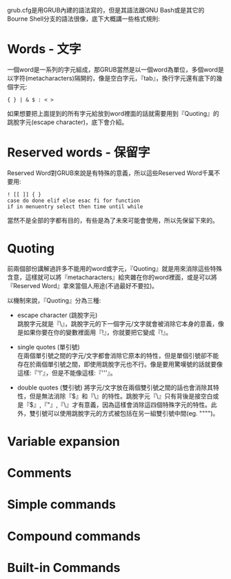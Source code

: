 grub.cfg是用GRUB內建的語法寫的，但是其語法跟GNU Bash或是其它的Bourne Shell分支的語法很像，底下大概講一些格式規則:

# Words - 文字

一個word是一系列的字元組成，那GRUB當然是以一個word為單位，多個word是以字符(metacharacters)隔開的，像是空白字元，『tab』，換行字元還有底下的幾個字元:

`{ } | & $ : < >`

如果想要把上面提到的所有字元給放到word裡面的話就需要用到『Quoting』的跳脫字元(escape character)，底下會介紹。

# Reserved words - 保留字
Reserved Word對GRUB來說是有特殊的意義，所以這些Reserved Word千萬不要用:
```
! [[ ]] { }
case do done elif else esac fi for function
if in menuentry select then time until while
```
當然不是全部的字都有目的，有些是為了未來可能會使用，所以先保留下來的。

# Quoting
前兩個部份講解過許多不能用的word或字元，『Quoting』就是用來消除這些特殊含意，這樣就可以將『metacharacters』給夾雜在你的word裡面，或是可以將『Reserved Word』拿來當個人用途(不過最好不要拉)。

以機制來說，『Quoting』分為三種:

- escape character (跳脫字元) <br>
跳脫字元就是『\』，跳脫字元的下一個字元/文字就會被消除它本身的意義，像是如果你要在你的變數裡面用『!』，你就要把它變成『\!』。

- single quotes (單引號) <br>
在兩個單引號之間的字元/文字都會消除它原本的特性，但是單個引號卻不能存在於兩個單引號之間，即使用跳脫字元也不行。像是要用驚嘆號的話就要像這樣:『'!'』，但是不能像這樣:『'''』。

- double quotes (雙引號)
將字元/文字放在兩個雙引號之間的話也會消除其特性，但是無法消除『$』和『\』的特性。跳脫字元『\』只有背後是接空白或是『$』,『"』,『\』才有意義，因為這樣會消除這四個特殊字元的特性。此外，雙引號可以使用跳脫字元的方式被包括在另一組雙引號中間(eg. "\"\"")。













# Variable expansion

# Comments

# Simple commands

# Compound commands

# Built-in Commands



